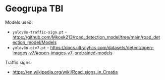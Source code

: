 # Geogrupa TBI

Models used:  
* `yolov8s-traffic-sign.pt` - https://github.com/Mkoek213/road_detection_model/tree/main/road_detection_model/Models  
* `yolov8n-oiv7.pt` - https://docs.ultralytics.com/datasets/detect/open-images-v7/#open-images-v7-pretrained-models

Traffic signs:  
* https://en.wikipedia.org/wiki/Road_signs_in_Croatia